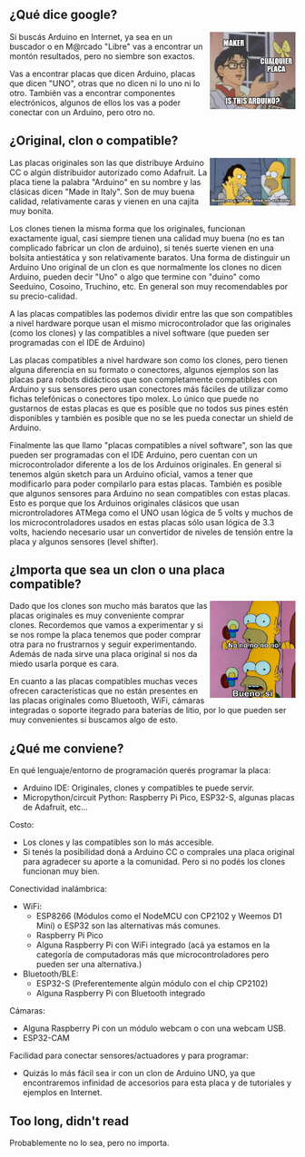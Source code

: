 <!--
.. title: Is this Arduino?
.. slug: is-this-arduino
.. date: 2022-07-27 09:43:57 UTC-03:00
.. tags: arduino, esp8266, esp32, raspberrypi, micropython
.. category: 
.. link: 
.. description: 
.. type: text
-->

<span style="display: block; clear: both;">

¿Qué dice google?
-----------------

<img alt="Is this Arduino?" src="/images/isthisarduino/isthisarduino.jpg" style="max-width: 30%; float: right;"/>

Si buscás Arduino en Internet, ya sea en un buscador o en M@rcado "Libre" vas a
encontrar un montón resultados, pero no siembre son exactos.

Vas a encontrar placas que dicen Arduino, placas que dicen "UNO", otras que no
dicen ni lo uno ni lo otro. También vas a encontrar componentes electrónicos,
algunos de ellos los vas a poder conectar con un Arduino, pero otro no.

</span>
<span style="display: block; clear: both;">

¿Original, clon o compatible?
------------------------------

<img alt="Es y no es. Usted me entiende." src="/images/isthisarduino/esynoes.jpg" style="max-width: 30%; float: right;"/>

Las placas originales son las que distribuye Arduino CC o algún distribuidor autorizado
como Adafruit. La placa tiene la palabra "Arduino" en su nombre y las clásicas dicen
"Made in Italy". Son de muy buena calidad, relativamente caras y vienen en una cajita
muy bonita.

Los clones tienen la misma forma que los originales, funcionan exactamente igual,
casi siempre tienen una calidad muy buena (no es tan complicado fabricar un clon
de arduino), si tenés suerte vienen en una bolsita antiestática y son
relativamente baratos. Una forma de distinguir un Arduino Uno original de un clon
es que normalmente los clones no dicen Arduino, pueden decir "Uno" o algo que
termine con "duino" como Seeduino, Cosoino, Truchino, etc. En general son muy
recomendables por su precio-calidad.

A las placas compatibles las podemos dividir entre las que son compatibles a nivel
hardware porque usan el mismo microcontrolador que las originales (como los clones)
y las compatibles a nivel software (que pueden ser programadas con el IDE de Arduino)

Las placas compatibles a nivel hardware son como los clones, pero tienen alguna
diferencia en su formato o conectores, algunos ejemplos son las placas para
robots didácticos que son completamente compatibles con Arduino y sus sensores
pero usan conectores más fáciles de utilizar como fichas telefónicas o
conectores tipo molex. Lo único que puede no gustarnos de estas placas
es que es posible que no todos sus pines estén disponibles y también es
posible que no se les pueda conectar un shield de Arduino.

Finalmente las que llamo "placas compatibles a nivel software", son las que
pueden ser programadas con el IDE Arduino, pero cuentan con un microcontrolador
diferente a los de los Arduinos originales. En general si tenemos algún
sketch para un Arduino oficial, vamos a tener que modificarlo para poder
compilarlo para estas placas. También es posible que algunos sensores
para Arduino no sean compatibles con estas placas. Esto es porque que los
Arduinos originales clásicos que usan microntroladores ATMega como el UNO
usan lógica de 5 volts y muchos de los microcontroladores usados en estas
placas sólo usan lógica de 3.3 volts, haciendo necesario usar un
convertidor de niveles de tensión entre la placa y algunos
sensores (level shifter).


</span>
<span style="display: block; clear: both;">

¿Importa que sea un clon o una placa compatible?
------------------------------------------------

<img alt="No no no. Bueno sí." src="/images/isthisarduino/homero.jpg" style="max-width: 30%; float: right;"/>

Dado que los clones son mucho más baratos que las placas originales es muy
conveniente comprar clones. Recordemos que vamos a experimentar y si se
nos rompe la placa tenemos que poder comprar otra para no frustrarnos
y seguir experimentando. Además de nada sirve una placa original si
nos da miedo usarla porque es cara.

En cuanto a las placas compatibles muchas veces ofrecen características
que no están presentes en las placas originales como Bluetooth, WiFi,
cámaras integradas o soporte itegrado para baterías de litio, por lo
que pueden ser muy convenientes si buscamos algo de esto.

</span>
<span style="display: block; clear: both;">

¿Qué me conviene?
-----------------

En qué lenguaje/entorno de programación querés programar la placa:

* Arduino IDE: Originales, clones y compatibles te puede servir.
* Micropython/circuit Python: Raspberry Pi Pico, ESP32-S, algunas
placas de Adafruit, etc...

Costo:

* Los clones y las compatibles son lo más accesible.
* Si tenés la posibilidad doná a Arduino CC o comprales una placa
original para agradecer su aporte a la comunidad. Pero si no podés
los clones funcionan muy bien.

Conectividad inalámbrica:

* WiFi:
    - ESP8266 (Módulos como el NodeMCU con CP2102 y Weemos D1 Mini) o
    ESP32 son las alternativas más comunes.
    - Raspberry Pi Pico
    - Alguna Raspberry Pi con WiFi integrado (acá ya estamos en la
    categoría de computadoras más que microcontroladores pero pueden
    ser una alternativa.)
* Bluetooth/BLE:
    - ESP32-S (Preferentemente algún módulo con el chip CP2102)
    - Alguna Raspberry Pi con Bluetooth integrado

Cámaras:

* Alguna Raspberry Pi con un módulo webcam o con una webcam USB.
* ESP32-CAM

Facilidad para conectar sensores/actuadores y para programar:

* Quizás lo más fácil sea ir con un clon de Arduino UNO, ya que
encontraremos infinidad de accesorios para esta placa y de tutoriales
y ejemplos en Internet.

</span>

<span style="display: block; clear: both;">

Too long, didn't read
---------------------

Probablemente no lo sea, pero no importa.

</span>